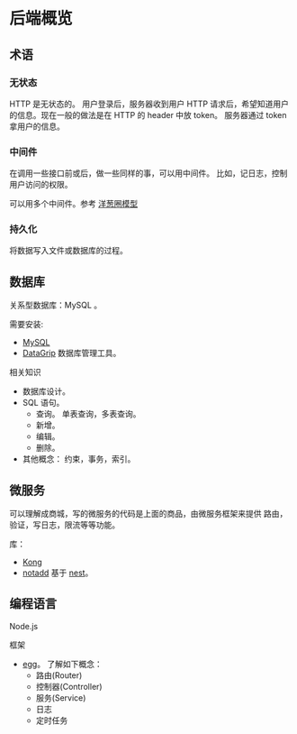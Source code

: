 # 后端概览
## 术语
### 无状态
HTTP 是无状态的。 用户登录后，服务器收到用户 HTTP 请求后，希望知道用户的信息。现在一般的做法是在 HTTP 的 header 中放 token。 服务器通过 token 拿用户的信息。

### 中间件
在调用一些接口前或后，做一些同样的事，可以用中间件。 比如，记日志，控制用户访问的权限。

可以用多个中间件。参考 [洋葱圈模型](https://eggjs.org/zh-cn/intro/egg-and-koa.html#midlleware)

### 持久化
将数据写入文件或数据库的过程。

## 数据库
关系型数据库：MySQL 。  

需要安装:
* [MySQL](https://dev.mysql.com/downloads/)
* [DataGrip](https://www.jetbrains.com/datagrip/) 数据库管理工具。

相关知识
* 数据库设计。
* SQL 语句。
  * 查询。 单表查询，多表查询。
  * 新增。
  * 编辑。
  * 删除。
* 其他概念： 约束，事务，索引。

## 微服务
可以理解成商城，写的微服务的代码是上面的商品，由微服务框架来提供 路由，验证，写日志，限流等等功能。

库：
* [Kong](https://github.com/Kong/kong)
* [notadd](https://github.com/notadd/notadd) 基于 [nest](https://github.com/nestjs/nest)。

## 编程语言
Node.js

框架
* [egg](https://eggjs.org/zh-cn/)。 了解如下概念：
  * 路由(Router)
  * 控制器(Controller)
  * 服务(Service)
  * 日志
  * 定时任务



